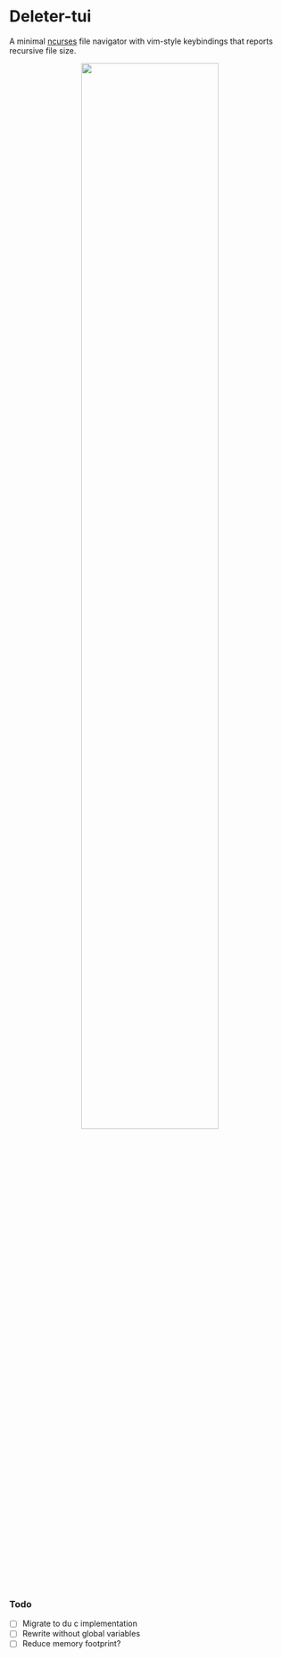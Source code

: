 # Deleter-tui

A minimal [ncurses](https://invisible-island.net/ncurses/announce.html) file navigator with
vim-style keybindings that reports recursive file size.

<p align="center">
<img src="images/ wkeyboard.png" width="70%">
</p>

### Todo

- [ ] Migrate to du c implementation
- [ ] Rewrite without global variables
- [ ] Reduce memory footprint?
